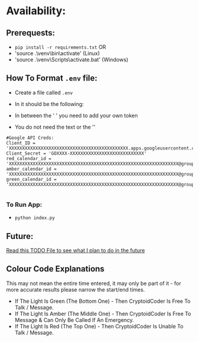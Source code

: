 # Availability:

## Prerequests:
- `pip install -r requirements.txt`
OR
- 'source .\venv\bin\activate' (Linux)
- 'source .\venv\Scripts\activate.bat' (Windows)
## How To Format `.env` file:
- Create a file called `.env`
- In it should be the following:

- In between the ' ' you need to add your own token
- You do not need the text or the ''
```
#Google API Creds:
Client_ID = 'XXXXXXXXXXXXXXXXXXXXXXXXXXXXXXXXXXXXXXXXXXXXX.apps.googleusercontent.com'
Client_Secret = 'GOXXXX-XXXXXXXXXXXXXXXXXXXXXXXXXXXX'
red_calendar_id = 'XXXXXXXXXXXXXXXXXXXXXXXXXXXXXXXXXXXXXXXXXXXXXXXXXXXXXXXXXXXXXXXX@group.calendar.google.com'
amber_calendar_id = 'XXXXXXXXXXXXXXXXXXXXXXXXXXXXXXXXXXXXXXXXXXXXXXXXXXXXXXXXXXXXXXXX@group.calendar.google.com'
green_calendar_id = 'XXXXXXXXXXXXXXXXXXXXXXXXXXXXXXXXXXXXXXXXXXXXXXXXXXXXXXXXXXXXXXXX@group.calendar.google.com'


```

### To Run App:
- `python index.py`


## Future:
[Read this TODO File to see what I plan to do in the future](TODO)

## Colour Code Explanations

This may not mean the entire time entered, it may only be part of it - for more accurate results please narrow the start/end times.

- If The Light Is Green (The Bottom One) - Then CryptoidCoder Is Free To Talk / Message.
- If The Light Is Amber (The Middle One) - Then CryptoidCoder Is Free To Message & Can Only Be Called If An Emergency.
- If The Light Is Red (The Top One) - Then CryptoidCoder Is Unable To Talk / Message.